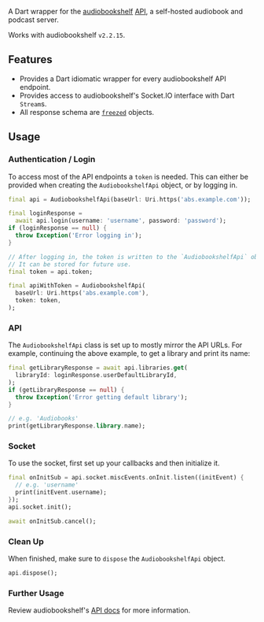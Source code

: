 A Dart wrapper for the [audiobookshelf](https://www.audiobookshelf.org) [API](https://api.audiobookshelf.org), a self-hosted audiobook and podcast server.

Works with audiobookshelf `v2.2.15`.

## Features

- Provides a Dart idiomatic wrapper for every audiobookshelf API endpoint.
- Provides access to audiobookshelf's Socket.IO interface with Dart `Stream`s.
- All response schema are [`freezed`](https://pub.dev/packages/freezed) objects.

## Usage

### Authentication / Login

To access most of the API endpoints a `token` is needed.
This can either be provided when creating the `AudiobookshelfApi` object, or by logging in.

```dart
final api = AudiobookshelfApi(baseUrl: Uri.https('abs.example.com'));

final loginResponse =
  await api.login(username: 'username', password: 'password');
if (loginResponse == null) {
  throw Exception('Error logging in');
}

// After logging in, the token is written to the `AudiobookshelfApi` object.
// It can be stored for future use.
final token = api.token;

final apiWithToken = AudiobookshelfApi(
  baseUrl: Uri.https('abs.example.com'),
  token: token,
);
```

### API

The `AudiobookshelfApi` class is set up to mostly mirror the API URLs.
For example, continuing the above example, to get a library and print its name:

```dart
final getLibraryResponse = await api.libraries.get(
  libraryId: loginResponse.userDefaultLibraryId,
);
if (getLibraryResponse == null) {
  throw Exception('Error getting default library');
}

// e.g. 'Audiobooks'
print(getLibraryResponse.library.name);
```

### Socket

To use the socket, first set up your callbacks and then initialize it.

```dart
final onInitSub = api.socket.miscEvents.onInit.listen((initEvent) {
  // e.g. 'username'
  print(initEvent.username);
});
api.socket.init();

await onInitSub.cancel();
```

### Clean Up

When finished, make sure to `dispose` the `AudiobookshelfApi` object.

```dart
api.dispose();
```

### Further Usage

Review audiobookshelf's [API docs](https://api.audiobookshelf.org) for more information.
